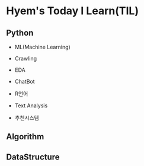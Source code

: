 # Hyem's Today I Learn(TIL)

## Python
* ML(Machine Learning)

* Crawling

* EDA

* ChatBot

* R언어

* Text Analysis

* 추천시스템

## Algorithm


## DataStructure
